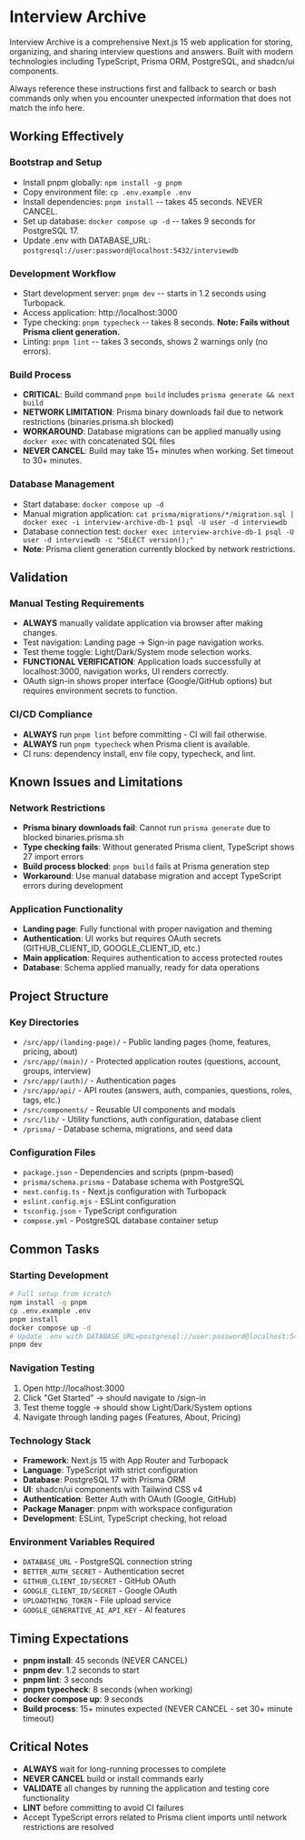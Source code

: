 # Interview Archive

Interview Archive is a comprehensive Next.js 15 web application for storing, organizing, and sharing interview questions and answers. Built with modern technologies including TypeScript, Prisma ORM, PostgreSQL, and shadcn/ui components.

Always reference these instructions first and fallback to search or bash commands only when you encounter unexpected information that does not match the info here.

## Working Effectively

### Bootstrap and Setup
- Install pnpm globally: `npm install -g pnpm`
- Copy environment file: `cp .env.example .env`
- Install dependencies: `pnpm install` -- takes 45 seconds. NEVER CANCEL.
- Set up database: `docker compose up -d` -- takes 9 seconds for PostgreSQL 17.
- Update .env with DATABASE_URL: `postgresql://user:password@localhost:5432/interviewdb`

### Development Workflow
- Start development server: `pnpm dev` -- starts in 1.2 seconds using Turbopack.
- Access application: http://localhost:3000
- Type checking: `pnpm typecheck` -- takes 8 seconds. **Note: Fails without Prisma client generation.**
- Linting: `pnpm lint` -- takes 3 seconds, shows 2 warnings only (no errors).

### Build Process
- **CRITICAL**: Build command `pnpm build` includes `prisma generate && next build`
- **NETWORK LIMITATION**: Prisma binary downloads fail due to network restrictions (binaries.prisma.sh blocked)
- **WORKAROUND**: Database migrations can be applied manually using `docker exec` with concatenated SQL files
- **NEVER CANCEL**: Build may take 15+ minutes when working. Set timeout to 30+ minutes.

### Database Management
- Start database: `docker compose up -d`
- Manual migration application: `cat prisma/migrations/*/migration.sql | docker exec -i interview-archive-db-1 psql -U user -d interviewdb`
- Database connection test: `docker exec interview-archive-db-1 psql -U user -d interviewdb -c "SELECT version();"`
- **Note**: Prisma client generation currently blocked by network restrictions.

## Validation

### Manual Testing Requirements
- **ALWAYS** manually validate application via browser after making changes.
- Test navigation: Landing page → Sign-in page navigation works.
- Test theme toggle: Light/Dark/System mode selection works.
- **FUNCTIONAL VERIFICATION**: Application loads successfully at localhost:3000, navigation works, UI renders correctly.
- OAuth sign-in shows proper interface (Google/GitHub options) but requires environment secrets to function.

### CI/CD Compliance
- **ALWAYS** run `pnpm lint` before committing - CI will fail otherwise.
- **ALWAYS** run `pnpm typecheck` when Prisma client is available.
- CI runs: dependency install, env file copy, typecheck, and lint.

## Known Issues and Limitations

### Network Restrictions
- **Prisma binary downloads fail**: Cannot run `prisma generate` due to blocked binaries.prisma.sh
- **Type checking fails**: Without generated Prisma client, TypeScript shows 27 import errors
- **Build process blocked**: `pnpm build` fails at Prisma generation step
- **Workaround**: Use manual database migration and accept TypeScript errors during development

### Application Functionality
- **Landing page**: Fully functional with proper navigation and theming
- **Authentication**: UI works but requires OAuth secrets (GITHUB_CLIENT_ID, GOOGLE_CLIENT_ID, etc.)
- **Main application**: Requires authentication to access protected routes
- **Database**: Schema applied manually, ready for data operations

## Project Structure

### Key Directories
- `/src/app/(landing-page)/` - Public landing pages (home, features, pricing, about)
- `/src/app/(main)/` - Protected application routes (questions, account, groups, interview)
- `/src/app/(auth)/` - Authentication pages
- `/src/app/api/` - API routes (answers, auth, companies, questions, roles, tags, etc.)
- `/src/components/` - Reusable UI components and modals
- `/src/lib/` - Utility functions, auth configuration, database client
- `/prisma/` - Database schema, migrations, and seed data

### Configuration Files
- `package.json` - Dependencies and scripts (pnpm-based)
- `prisma/schema.prisma` - Database schema with PostgreSQL
- `next.config.ts` - Next.js configuration with Turbopack
- `eslint.config.mjs` - ESLint configuration
- `tsconfig.json` - TypeScript configuration
- `compose.yml` - PostgreSQL database container setup

## Common Tasks

### Starting Development
```bash
# Full setup from scratch
npm install -g pnpm
cp .env.example .env
pnpm install
docker compose up -d
# Update .env with DATABASE_URL=postgresql://user:password@localhost:5432/interviewdb
pnpm dev
```

### Navigation Testing
1. Open http://localhost:3000
2. Click "Get Started" → should navigate to /sign-in
3. Test theme toggle → should show Light/Dark/System options
4. Navigate through landing pages (Features, About, Pricing)

### Technology Stack
- **Framework**: Next.js 15 with App Router and Turbopack
- **Language**: TypeScript with strict configuration
- **Database**: PostgreSQL 17 with Prisma ORM
- **UI**: shadcn/ui components with Tailwind CSS v4
- **Authentication**: Better Auth with OAuth (Google, GitHub)
- **Package Manager**: pnpm with workspace configuration
- **Development**: ESLint, TypeScript checking, hot reload

### Environment Variables Required
- `DATABASE_URL` - PostgreSQL connection string
- `BETTER_AUTH_SECRET` - Authentication secret
- `GITHUB_CLIENT_ID/SECRET` - GitHub OAuth
- `GOOGLE_CLIENT_ID/SECRET` - Google OAuth  
- `UPLOADTHING_TOKEN` - File upload service
- `GOOGLE_GENERATIVE_AI_API_KEY` - AI features

## Timing Expectations
- **pnpm install**: 45 seconds (NEVER CANCEL)
- **pnpm dev**: 1.2 seconds to start
- **pnpm lint**: 3 seconds
- **pnpm typecheck**: 8 seconds (when working)
- **docker compose up**: 9 seconds
- **Build process**: 15+ minutes expected (NEVER CANCEL - set 30+ minute timeout)

## Critical Notes
- **ALWAYS** wait for long-running processes to complete
- **NEVER CANCEL** build or install commands early
- **VALIDATE** all changes by running the application and testing core functionality
- **LINT** before committing to avoid CI failures
- Accept TypeScript errors related to Prisma client imports until network restrictions are resolved